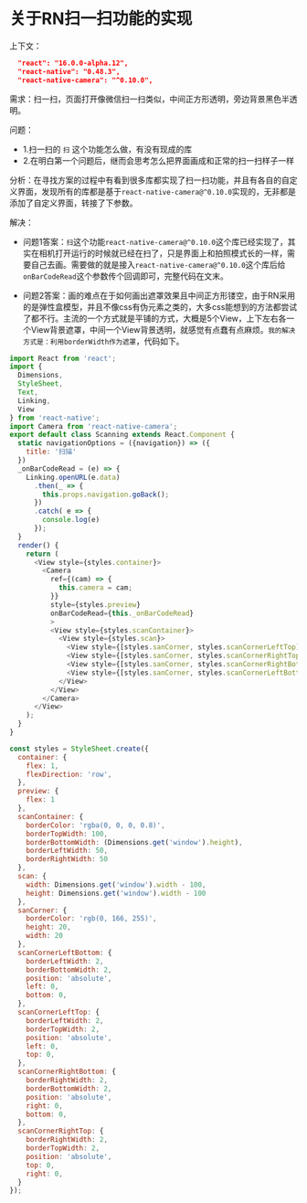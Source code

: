 关于RN扫一扫功能的实现
=========

上下文：

```json
  "react": "16.0.0-alpha.12",
  "react-native": "0.48.3",
  "react-native-camera": "^0.10.0",
```

需求：扫一扫，页面打开像微信扫一扫类似，中间正方形透明，旁边背景黑色半透明。

问题：

- 1.扫一扫的 `扫` 这个功能怎么做，有没有现成的库
- 2.在明白第一个问题后，继而会思考怎么把界面画成和正常的扫一扫样子一样

分析：在寻找方案的过程中有看到很多库都实现了扫一扫功能，并且有各自的自定义界面，发现所有的库都是基于`react-native-camera@^0.10.0`实现的，无非都是添加了自定义界面，转接了下参数。

解决：

- 问题1答案：`扫`这个功能`react-native-camera@^0.10.0`这个库已经实现了，其实在相机打开运行的时候就已经在扫了，只是界面上和拍照模式长的一样，需要自己去画。需要做的就是接入`react-native-camera@^0.10.0`这个库后给`onBarCodeRead`这个参数传个回调即可，完整代码在文末。

- 问题2答案：画的难点在于如何画出遮罩效果且中间正方形镂空，由于RN采用的是弹性盒模型，并且不像css有伪元素之类的，大多css能想到的方法都尝试了都不行。主流的一个方式就是平铺的方式，大概是5个View，上下左右各一个View背景遮罩，中间一个View背景透明，就感觉有点蠢有点麻烦。`我的解决方式是：利用borderWidth作为遮罩`，代码如下。

```js
import React from 'react';
import {
  Dimensions,
  StyleSheet,
  Text,
  Linking,
  View
} from 'react-native';
import Camera from 'react-native-camera';
export default class Scanning extends React.Component {
  static navigationOptions = ({navigation}) => ({
    title: '扫描'
  })
  _onBarCodeRead = (e) => {
    Linking.openURL(e.data)
      .then(_ => {
        this.props.navigation.goBack();
      })
      .catch( e => {
        console.log(e)
      });
  }
  render() {
    return (
      <View style={styles.container}>
        <Camera
          ref={(cam) => {
            this.camera = cam;
          }}
          style={styles.preview}
          onBarCodeRead={this._onBarCodeRead}
          >
          <View style={styles.scanContainer}>
            <View style={styles.scan}>
              <View style={[styles.sanCorner, styles.scanCornerLeftTop]}></View>
              <View style={[styles.sanCorner, styles.scanCornerRightTop]}></View>
              <View style={[styles.sanCorner, styles.scanCornerRightBottom]}></View>
              <View style={[styles.sanCorner, styles.scanCornerLeftBottom]}></View>
            </View>
          </View>
        </Camera>
      </View>
    );
  }
}

const styles = StyleSheet.create({
  container: {
    flex: 1,
    flexDirection: 'row',
  },
  preview: {
    flex: 1
  },
  scanContainer: {
    borderColor: 'rgba(0, 0, 0, 0.8)',
    borderTopWidth: 100,
    borderBottomWidth: (Dimensions.get('window').height),
    borderLeftWidth: 50,
    borderRightWidth: 50
  },
  scan: {
    width: Dimensions.get('window').width - 100,
    height: Dimensions.get('window').width - 100
  },
  sanCorner: {
    borderColor: 'rgb(0, 166, 255)',
    height: 20,
    width: 20
  },
  scanCornerLeftBottom: {
    borderLeftWidth: 2,
    borderBottomWidth: 2,
    position: 'absolute',
    left: 0,
    bottom: 0,
  },
  scanCornerLeftTop: {
    borderLeftWidth: 2,
    borderTopWidth: 2,
    position: 'absolute',
    left: 0,
    top: 0,
  },
  scanCornerRightBottom: {
    borderRightWidth: 2,
    borderBottomWidth: 2,
    position: 'absolute',
    right: 0,
    bottom: 0,
  },
  scanCornerRightTop: {
    borderRightWidth: 2,
    borderTopWidth: 2,
    position: 'absolute',
    top: 0,
    right: 0,
  }
});
```
